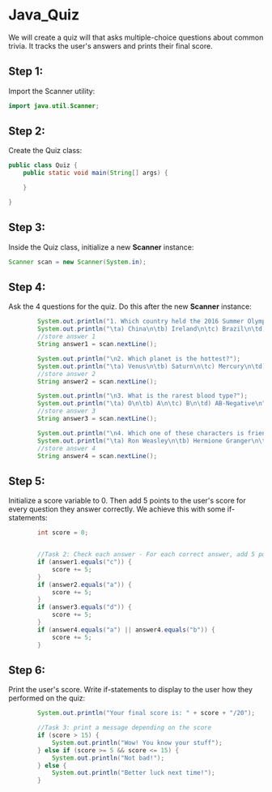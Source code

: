 # Java_Quiz
We will create a quiz will that asks multiple-choice questions about common trivia. It tracks the user's answers and prints their final score.

## Step 1:

Import the Scanner utility:

```java
import java.util.Scanner;
```

## Step 2:

Create the Quiz class:

```java
public class Quiz {
    public static void main(String[] args) {

    }

}
```

## Step 3:

Inside the Quiz class, initialize a new **Scanner** instance: 

```java
Scanner scan = new Scanner(System.in);
```

## Step 4: 

Ask the 4 questions for the quiz. Do this after the new **Scanner** instance:

```java
        System.out.println("1. Which country held the 2016 Summer Olympics?");
        System.out.println("\ta) China\n\tb) Ireland\n\tc) Brazil\n\td) Italy\n");
        //store answer 1
        String answer1 = scan.nextLine();

        System.out.println("\n2. Which planet is the hottest?");
        System.out.println("\ta) Venus\n\tb) Saturn\n\tc) Mercury\n\td) Mars\n");
        //store answer 2
        String answer2 = scan.nextLine();

        System.out.println("\n3. What is the rarest blood type?");
        System.out.println("\ta) O\n\tb) A\n\tc) B\n\td) AB-Negative\n");
        //store answer 3
        String answer3 = scan.nextLine();

        System.out.println("\n4. Which one of these characters is friends with Harry Potter?");
        System.out.println("\ta) Ron Weasley\n\tb) Hermione Granger\n\tc) Draco Malfoy\n");
        //store answer 4
        String answer4 = scan.nextLine();
```

## Step 5:

Initialize a score variable to 0. Then add 5 points to the user's score for every question they answer correctly. We achieve this with some if-statements:

```java
        int score = 0;


        //Task 2: Check each answer - For each correct answer, add 5 points to the score. 
        if (answer1.equals("c")) {
            score += 5;
        }
        if (answer2.equals("a")) {
            score += 5;
        }
        if (answer3.equals("d")) {
            score += 5;
        }
        if (answer4.equals("a") || answer4.equals("b")) {
            score += 5;
        } 
```

## Step 6: 

Print the user's score. Write if-statements to display to the user how they performed on the quiz:

```java
        System.out.println("Your final score is: " + score + "/20");

        //Task 3: print a message depending on the score
        if (score > 15) {
            System.out.println("Wow! You know your stuff");
        } else if (score >= 5 && score <= 15) {
            System.out.println("Not bad!");
        } else {
            System.out.println("Better luck next time!");
        }
```